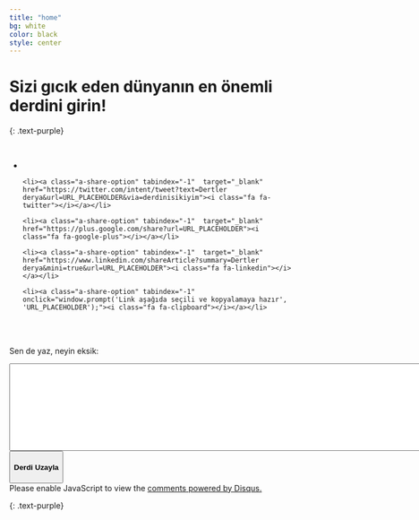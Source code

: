```yaml
---
title: "home"
bg: white
color: black
style: center
---
```


# Sizi gıcık eden dünyanın en önemli derdini girin!
{: .text-purple}

<br />

<!-- Share button -->
<div class="div-share-button">
  <ul class="ul-share-menu">
    <li><a class="a-share-option" tabindex="-1" target="_blank" href="https://www.facebook.com/sharer/sharer.php?u=URL_PLACEHOLDER"><i class="fa fa-facebook"></i></a></li>
    
    <li><a class="a-share-option" tabindex="-1"  target="_blank" href="https://twitter.com/intent/tweet?text=Dertler derya&url=URL_PLACEHOLDER&via=derdinisikiyim"><i class="fa fa-twitter"></i></a></li>
    
    <li><a class="a-share-option" tabindex="-1"  target="_blank" href="https://plus.google.com/share?url=URL_PLACEHOLDER"><i class="fa fa-google-plus"></i></a></li>
    
    <li><a class="a-share-option" tabindex="-1"  target="_blank" href="https://www.linkedin.com/shareArticle?summary=Dertler derya&mini=true&url=URL_PLACEHOLDER"><i class="fa fa-linkedin"></i></a></li>

    <li><a class="a-share-option" tabindex="-1" onclick="window.prompt('Link aşağıda seçili ve kopyalamaya hazır', 'URL_PLACEHOLDER');"><i class="fa fa-clipboard"></i></a></li>
  </ul>
</div>
<!-- /col-md-1 share button -->

<br /><br />

<p id="h3-write">Sen de yaz, neyin eksik:</p>

<p id="p-dert-message"></p>

<textarea class="ta-dert" name="query" cols="200" rows="10"></textarea>

<div>
  <button id="btn-dert" type="button" class="btn btn-default btn-lg" value="derdini sikeyim butonu">
    <!-- <span class="fa-stack subtlecircle" style="font-size:100px; background:rgba(255,166,0,0.1)">
      <i class="fa fa-circle fa-stack-2x text-white"></i>
      <i class="fa fa-wrench fa-stack-1x text-orange"></i>
    </span> -->
    <h4>Derdi Uzayla</h4>
    <span class="fa-stack subtlecircle" style="font-size:50px; background:rgba(255,166,0,0.1)">
      <i class="fa fa-rocket fa-stack-1x text-orange"></i>
    </span>
  </button>
</div>

<!-- Disqus comments -->
<div>
  <div id="disqus_thread"></div>
  <script>
  /**
  * RECOMMENDED CONFIGURATION VARIABLES: EDIT AND UNCOMMENT THE SECTION BELOW TO INSERT DYNAMIC VALUES FROM YOUR PLATFORM OR CMS.
  * LEARN WHY DEFINING THESE VARIABLES IS IMPORTANT: https://disqus.com/admin/universalcode/#configuration-variables
  */
  var disqus_config = function () {
  this.page.url = location.href;
  this.page.identifier = location.href;
  };
  (function() { // DON'T EDIT BELOW THIS LINE
  var d = document, s = d.createElement('script');

  s.src = '//derdini.disqus.com/embed.js';

  s.setAttribute('data-timestamp', +new Date());
  (d.head || d.body).appendChild(s);
  })();
  </script>
  <noscript>Please enable JavaScript to view the <a href="https://disqus.com/?ref_noscript" rel="nofollow">comments powered by Disqus.</a></noscript>
</div>

{: .text-purple}
